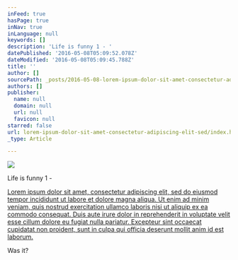 ```yaml
---
inFeed: true
hasPage: true
inNav: true
inLanguage: null
keywords: []
description: 'Life is funny 1 - '
datePublished: '2016-05-08T05:09:52.078Z'
dateModified: '2016-05-08T05:09:45.788Z'
title: ''
author: []
sourcePath: _posts/2016-05-08-lorem-ipsum-dolor-sit-amet-consectetur-adipiscing-elit-sed.md
authors: []
publisher:
  name: null
  domain: null
  url: null
  favicon: null
starred: false
url: lorem-ipsum-dolor-sit-amet-consectetur-adipiscing-elit-sed/index.html
_type: Article

---
```

![](https://the-grid-user-content.s3-us-west-2.amazonaws.com/bdfd1df8-7a13-48ae-ac7e-1cc4445e177a.jpg)

Life is funny 1 - 

[Lorem ipsum dolor sit amet, consectetur adipiscing elit, sed do eiusmod tempor incididunt ut labore et dolore magna aliqua. Ut enim ad minim veniam, quis nostrud exercitation ullamco laboris nisi ut aliquip ex ea commodo consequat. Duis aute irure dolor in reprehenderit in voluptate velit esse cillum dolore eu fugiat nulla pariatur. Excepteur sint occaecat cupidatat non proident, sunt in culpa qui officia deserunt mollit anim id est laborum.][0]

Was it?

[0]: https://app.thegrid.io/posts/b58d5947-82be-484b-b334-42e5048f6478/null